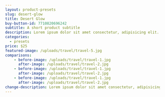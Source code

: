 ```yaml
---
layout: product-presets
slug: desert-glow
title: Desert Glow
buy-button-id: 7710820696242
subtitle: A short product subtitle
description: Lorem ipsum dolor sit amet consectetur, adipisicing elit. Iure ducimus ratione adipisci molestiae obcaecati nobis atque sunt voluptas delectus accusantium repellendus culpa temporibus commodi, veniam consequuntur distinctio quaerat, eos est!
categories: 
  - presets
price: $25
featured-image: /uploads/travel/travel-5.jpg
comparisons:
    - before-image: /uploads/travel/travel-1.jpg
      after-image: /uploads/travel/travel-2.jpg
    - before-image: /uploads/travel/travel-1.jpg
      after-image: /uploads/travel/travel-2.jpg
    - before-image: /uploads/travel/travel-1.jpg
      after-image: /uploads/travel/travel-2.jpg
change-description: Lorem ipsum dolor sit amet consectetur, adipisicing elit. Iure ducimus ratione adipisci molestiae obcaecati nobis atque sunt voluptas delectus accusantium repellendus culpa temporibus commodi, veniam consequuntur distinctio quaerat, eos est!
---
```

